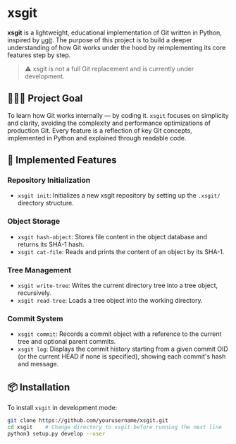# xsgit

**xsgit** is a lightweight, educational implementation of Git written in Python, inspired by [ugit](https://www.leshenko.net/p/ugit/#). The purpose of this project is to build a deeper understanding of how Git works under the hood by reimplementing its core features step by step.

> ⚠️ xsgit is not a full Git replacement and is currently under development.

## 🧑🏻‍💻 Project Goal

To learn how Git works internally — by coding it. `xsgit` focuses on simplicity and clarity, avoiding the complexity and performance optimizations of production Git. Every feature is a reflection of key Git concepts, implemented in Python and explained through readable code.

## 🤩 Implemented Features

### Repository Initialization
- `xsgit init`: Initializes a new xsgit repository by setting up the `.xsgit/` directory structure.

### Object Storage
- `xsgit hash-object`: Stores file content in the object database and returns its SHA-1 hash.
- `xsgit cat-file`: Reads and prints the content of an object by its SHA-1.

### Tree Management
- `xsgit write-tree`: Writes the current directory tree into a tree object, recursively.
- `xsgit read-tree`: Loads a tree object into the working directory.

### Commit System
- `xsgit commit`: Records a commit object with a reference to the current tree and optional parent commits.
- `xsgit log`: Displays the commit history starting from a given commit OID (or the current HEAD if none is specified), showing each commit's hash and message.

## 📦 Installation 

To install `xsgit` in development mode:

```bash
git clone https://github.com/yourusername/xsgit.git
cd xsgit    # Change directory to xsgit before running the next line
python3 setup.py develop --user

